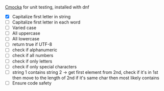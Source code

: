 [Cmocka](https://cmocka.org/) for unit testing, installed with dnf

- [x] Capitalize first letter in string
- [ ] Capitalize first letter in each word
- [ ] Varied case
- [ ] All uppercase
- [ ] All lowercase
- [ ] return true if UTF-8
- [ ] check if alphanumeric
- [ ] check if all numbers
- [ ] check if only letters
- [ ] check if only special characters
- [ ] string 1 contains string 2 -> get first element from 2nd, check if it's in 1st
then move to the length of 2nd if it's same char then most likely contains
- [ ] Ensure code safety
